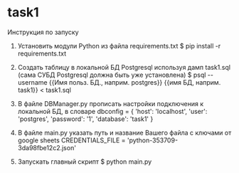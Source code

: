 # task1

Инструкция по запуску

1. Установить модули Python из файла requirements.txt 
    $ pip install -r requirements.txt
2. Создать таблицу в локальной БД Postgresql используя дамп task1.sql (сама СУБД Postgresql должна быть уже установлена) 
    $ psql --username {{Имя польз. БД., наприм. postgres}} {{имя БД, наприм. task1}} < task1.sql
3. В файле DBManager.py прописать настройки подключения к локальной БД, в словаре 
    dbconfig = {
        'host': 'localhost',
        'user': 'postgres',
        'password': '1',
        'database': 'task1'
    }
4. В файле main.py указать путь и название Вашего файла с ключами от google sheets
    CREDENTIALS_FILE = 'python-353709-3da98fbe12c2.json'

5. Запускать главный скрипт 
    $ python main.py
